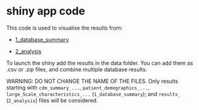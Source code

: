 # shiny app code

This code is used to visualise the results from:

- [1_database_summary](https://github.com/BartsBoneJointHealth/HIPSTAR/tree/main/1_database_summary)

- [2_analysis](https://github.com/BartsBoneJointHealth/HIPSTAR/tree/main/2_analysis)

To launch the shiny add the results in the data folder. You can add them as .csv or .zip files, and combine multiple database results.

WARNING: DO NOT CHANGE THE NAME OF THE FILES. Only results starting with `cdm_summary_...`, `patient_demographics_...`, `large_Scale_characteristics_...` (`1_database_summary`); and `results_` (`2_analysis`) files will be considered.

